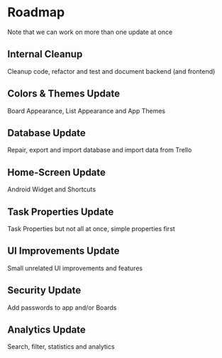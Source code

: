 # Roadmap

Note that we can work on more than one update at once

## Internal Cleanup

Cleanup code, refactor and test and document backend (and frontend)

## Colors & Themes Update

Board Appearance, List Appearance and App Themes

## Database Update

Repair, export and import database and import data from Trello

## Home-Screen Update

Android Widget and Shortcuts

## Task Properties Update

Task Properties but not all at once, simple properties first

## UI Improvements Update

Small unrelated UI improvements and features

## Security Update

Add passwords to app and/or Boards

## Analytics Update

Search, filter, statistics and analytics
